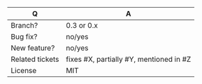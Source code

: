 | Q               | A
| --------------- | -----
| Branch?         | 0.3 or 0.x <!-- see the comment below -->
| Bug fix?        | no/yes
| New feature?    | no/yes
| Related tickets | fixes #X, partially #Y, mentioned in #Z
| License         | MIT

<!--
 - Bug fixes must be submitted against the 0.3 branch
 - Features and deprecations must be submitted against the 0.x branch
-->
